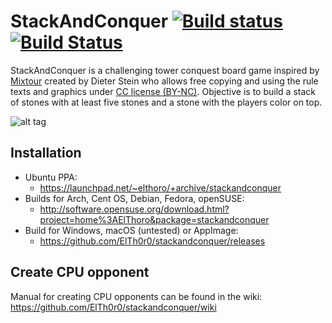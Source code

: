 # StackAndConquer [![Build status](https://ci.appveyor.com/api/projects/status/7dluq45hv378t1t9/branch/master?svg=true)](https://ci.appveyor.com/project/ElTh0r0/stackandconquer/branch/master) [![Build Status](https://travis-ci.org/ElTh0r0/stackandconquer.svg?branch=master)](https://travis-ci.org/ElTh0r0/stackandconquer)
StackAndConquer is a challenging tower conquest board game inspired by [Mixtour](https://spielstein.com/games/mixtour) created by Dieter Stein who allows free copying and using the rule texts and graphics under [CC license (BY-NC)](https://creativecommons.org/licenses/by-nc/4.0/). Objective is to build a stack of stones with at least five stones and a stone with the players color on top.

![alt tag](https://cn.pling.com/img/9/5/0/5/02fedfd6068b725a0ca594d013cd221f95eb.png)

## Installation
* Ubuntu PPA:
  * https://launchpad.net/~elthoro/+archive/stackandconquer
* Builds for Arch, Cent OS, Debian, Fedora, openSUSE:
  * http://software.opensuse.org/download.html?project=home%3AElThoro&package=stackandconquer
* Build for Windows, macOS (untested) or AppImage:
  * https://github.com/ElTh0r0/stackandconquer/releases

## Create CPU opponent
Manual for creating CPU opponents can be found in the wiki: https://github.com/ElTh0r0/stackandconquer/wiki
